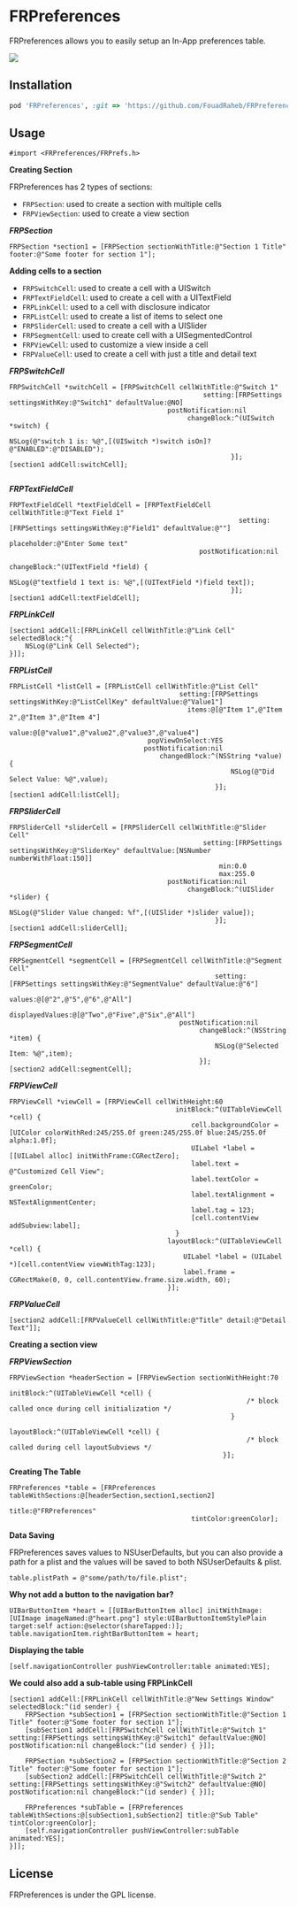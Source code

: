 # FRPreferences

FRPreferences allows you to easily setup an In-App preferences table.

![](https://raw.githubusercontent.com/FouadRaheb/FRPreferences/master/Screenshot/screenshots.png)

## Installation

```ruby
pod 'FRPreferences', :git => 'https://github.com/FouadRaheb/FRPreferences'
```

## Usage

```obj-c
#import <FRPreferences/FRPrefs.h>
```
**Creating Section**

FRPreferences has 2 types of sections:

- `FRPSection`: used to create a section with multiple cells
- `FRPViewSection`: used to create a view section

***FRPSection***

```obj-c
FRPSection *section1 = [FRPSection sectionWithTitle:@"Section 1 Title" footer:@"Some footer for section 1"];
```



**Adding cells to a section**

- `FRPSwitchCell`: used to create a cell with a UISwitch
- `FRPTextFieldCell`: used to create a cell with a UITextField
- `FRPLinkCell`: used to a cell with disclosure indicator
- `FRPListCell`: used to create a list of items to select one
- `FRPSliderCell`: used to create a cell with a UISlider
- `FRPSegmentCell`: used to create cell with a UISegmentedControl
- `FRPViewCell`: used to customize a view inside a cell
- `FRPValueCell`: used to create a cell with just a title and detail text


***FRPSwitchCell***

```obj-c
FRPSwitchCell *switchCell = [FRPSwitchCell cellWithTitle:@"Switch 1"
                                                 setting:[FRPSettings settingsWithKey:@"Switch1" defaultValue:@NO]
                                        postNotification:nil
                                             changeBlock:^(UISwitch *switch) {
                                                            NSLog(@"switch 1 is: %@",[(UISwitch *)switch isOn]?@"ENABLED":@"DISABLED");
                                                        }];
[section1 addCell:switchCell];
    
```


***FRPTextFieldCell***

```obj-c  
FRPTextFieldCell *textFieldCell = [FRPTextFieldCell cellWithTitle:@"Text Field 1"
                                                          setting:[FRPSettings settingsWithKey:@"Field1" defaultValue:@""]
                                                     placeholder:@"Enter Some text"
                                                postNotification:nil
                                                     changeBlock:^(UITextField *field) {
                                                            NSLog(@"textfield 1 text is: %@",[(UITextField *)field text]);
                                                        }];
[section1 addCell:textFieldCell];
```   

***FRPLinkCell***

```obj-c  
[section1 addCell:[FRPLinkCell cellWithTitle:@"Link Cell" selectedBlock:^{
    NSLog(@"Link Cell Selected");
}]];
```   

***FRPListCell***

```obj-c    
FRPListCell *listCell = [FRPListCell cellWithTitle:@"List Cell"
                                           setting:[FRPSettings settingsWithKey:@"ListCellKey" defaultValue:@"Value1"]
                                             items:@[@"Item 1",@"Item 2",@"Item 3",@"Item 4"]
                                             value:@[@"value1",@"value2",@"value3",@"value4"]
                                   popViewOnSelect:YES
                                  postNotification:nil
                                      changedBlock:^(NSString *value) {
                                                        NSLog(@"Did Select Value: %@",value);
                                                    }];
[section1 addCell:listCell];
```


***FRPSliderCell***

```obj-c    
FRPSliderCell *sliderCell = [FRPSliderCell cellWithTitle:@"Slider Cell"
                                                 setting:[FRPSettings settingsWithKey:@"SliderKey" defaultValue:[NSNumber numberWithFloat:150]]
                                                     min:0.0
                                                     max:255.0
                                        postNotification:nil
                                             changeBlock:^(UISlider *slider) {
                                                            NSLog(@"Slider Value changed: %f",[(UISlider *)slider value]);
                                                    }];
[section1 addCell:sliderCell];
```


***FRPSegmentCell***

```obj-c    
FRPSegmentCell *segmentCell = [FRPSegmentCell cellWithTitle:@"Segment Cell"
                                                    setting:[FRPSettings settingsWithKey:@"SegmentValue" defaultValue:@"6"]
                                                     values:@[@"2",@"5",@"6",@"All"]
                                            displayedValues:@[@"Two",@"Five",@"Six",@"All"]
                                           postNotification:nil
                                                changeBlock:^(NSString *item) {
                                                    NSLog(@"Selected Item: %@",item);
                                                }];
[section2 addCell:segmentCell];
```


***FRPViewCell***

```obj-c
FRPViewCell *viewCell = [FRPViewCell cellWithHeight:60
                                          initBlock:^(UITableViewCell *cell) {
                                              cell.backgroundColor = [UIColor colorWithRed:245/255.0f green:245/255.0f blue:245/255.0f alpha:1.0f];
                                              UILabel *label = [[UILabel alloc] initWithFrame:CGRectZero];
                                              label.text = @"Customized Cell View";
                                              label.textColor = greenColor;
                                              label.textAlignment = NSTextAlignmentCenter;
                                              label.tag = 123;
                                              [cell.contentView addSubview:label];
                                          }
                                        layoutBlock:^(UITableViewCell *cell) {
                                            UILabel *label = (UILabel *)[cell.contentView viewWithTag:123];
                                            label.frame = CGRectMake(0, 0, cell.contentView.frame.size.width, 60);
                                        }];
```

***FRPValueCell***

```obj-c    
[section2 addCell:[FRPValueCell cellWithTitle:@"Title" detail:@"Detail Text"]];
```


**Creating a section view**

***FRPViewSection***

```obj-c  
FRPViewSection *headerSection = [FRPViewSection sectionWithHeight:70
                                                        initBlock:^(UITableViewCell *cell) {
                                                            /* block called once during cell initialization */
                                                        }
                                                      layoutBlock:^(UITableViewCell *cell) {
                                                          	/* block called during cell layoutSubviews */
                                                      }];
```


**Creating The Table**

```obj-c  
FRPreferences *table = [FRPreferences tableWithSections:@[headerSection,section1,section2]
                                                  title:@"FRPreferences"
                                              tintColor:greenColor];
```
  
**Data Saving**
 
FRPreferences saves values to NSUserDefaults, but you can also provide a path for a plist and the values will be saved to both NSUserDefaults & plist.

```obj-c 
table.plistPath = @"some/path/to/file.plist";
```

**Why not add a button to the navigation bar?**

```obj-c  
UIBarButtonItem *heart = [[UIBarButtonItem alloc] initWithImage:[UIImage imageNamed:@"heart.png"] style:UIBarButtonItemStylePlain target:self action:@selector(shareTapped:)];
table.navigationItem.rightBarButtonItem = heart;
```

**Displaying the table**

```obj-c  
[self.navigationController pushViewController:table animated:YES];
```


**We could also add a sub-table using FRPLinkCell**

```obj-c  
[section1 addCell:[FRPLinkCell cellWithTitle:@"New Settings Window" selectedBlock:^(id sender) {
    FRPSection *subSection1 = [FRPSection sectionWithTitle:@"Section 1 Title" footer:@"Some footer for section 1"];
    [subSection1 addCell:[FRPSwitchCell cellWithTitle:@"Switch 1" setting:[FRPSettings settingsWithKey:@"Switch1" defaultValue:@NO] postNotification:nil changeBlock:^(id sender) { }]];
    
    FRPSection *subSection2 = [FRPSection sectionWithTitle:@"Section 2 Title" footer:@"Some footer for section 1"];
    [subSection2 addCell:[FRPSwitchCell cellWithTitle:@"Switch 2" setting:[FRPSettings settingsWithKey:@"Switch2" defaultValue:@NO] postNotification:nil changeBlock:^(id sender) { }]];
    
    FRPreferences *subTable = [FRPreferences tableWithSections:@[subSection1,subSection2] title:@"Sub Table" tintColor:greenColor];
    [self.navigationController pushViewController:subTable animated:YES];
}]];
```

## License
FRPreferences is under the GPL license.
